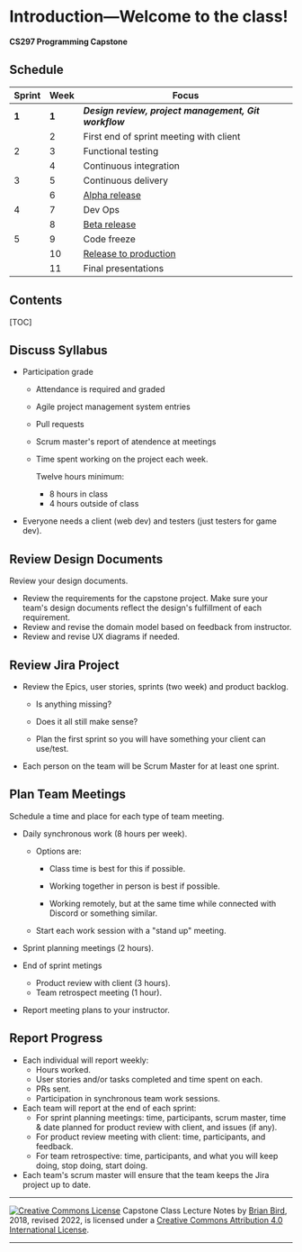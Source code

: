 <h1>Introduction&mdash;Welcome to the class!</h1>

**CS297 Programming Capstone**



<h2>Schedule</h2>

| Sprint | Week |                      Focus                       |
| ---- | ------ | ------------------------------------------------ |
| **1** | **1**  | ***Design review, project management, Git workflow*** |
|     | 2 | First end of sprint meeting with client |
| 2 | 3 | Functional testing |
|  | 4 | Continuous integration |
| 3 | 5 | Continuous delivery |
|  | 6 | <u>Alpha release</u> |
| 4 | 7 | Dev Ops |
|  | 8 | <u>Beta release</u> |
| 5 | 9 | Code freeze |
|  | 10 | <u>Release to production</u> |
|  | 11 | Final presentations |



<h2>Contents</h2>

[TOC]

## Discuss Syllabus

- Participation grade

  - Attendance is required and graded

  - Agile project management system entries

  - Pull requests

  - Scrum master's report of atendence at meetings

  - Time spent working on the project each week.

    Twelve hours minimum:

    - 8 hours in class
    - 4 hours outside of class

- Everyone needs a client (web dev) and testers (just testers for game dev).



## Review Design Documents

Review your design documents.

- Review the requirements for the capstone project. Make sure your team's design documents reflect the design's fulfillment of each requirement.
- Review and revise the domain model based on feedback from instructor.
- Review and revise UX diagrams if needed.



## Review Jira Project

- Review the Epics, user stories, sprints (two week) and product backlog. 
  - Is anything missing? 

  - Does it all still make sense?

  - Plan the first sprint so you will have something your client can use/test.

- Each person on the team will be Scrum Master for at least one sprint.



## Plan Team Meetings

Schedule a time and place for each type of team meeting.

- Daily synchronous work (8 hours per week).

  - Options are:

    - Class time is best for this if possible.

    - Working together in person is best if possible.

    - Working remotely, but at the same time while connected with Discord or something similar.

  - Start each work session with a "stand up" meeting.

- Sprint planning meetings (2 hours).

- End of sprint metings

  - Product review with client (3 hours).
  - Team retrospect meeting (1 hour).

- Report meeting plans to your instructor.



## Report Progress

- Each individual will report weekly:
  - Hours worked.
  - User stories and/or tasks completed and time spent on each.
  - PRs sent.
  - Participation in synchronous team work sessions.
- Each team will report at the end of each sprint:
  - For sprint planning meetings: time, participants, scrum master, time & date planned for product review with client, and issues (if any).
  - For product review meeting with client: time, participants, and feedback.
  - For team retrospective: time, participants, and what you will keep doing, stop doing, start doing.
- Each team's scrum master will ensure that the team keeps the Jira project up to date.





------

[![Creative Commons License](https://i.creativecommons.org/l/by/4.0/88x31.png)](http://creativecommons.org/licenses/by/4.0/)
Capstone Class Lecture Notes by [Brian Bird](https://profbird.dev), 2018, revised <time>2022</time>, is licensed under a [Creative Commons Attribution 4.0 International License](http://creativecommons.org/licenses/by/4.0/). 

------